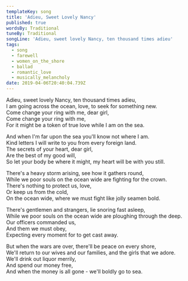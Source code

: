 ```yaml
---
templateKey: song
title: 'Adieu, Sweet Lovely Nancy'
published: true
wordsBy: Traditional
tuneBy: Traditional
songLine: 'Adieu, sweet lovely Nancy, ten thousand times adieu'
tags:
  - song
  - farewell
  - women_on_the_shore
  - ballad
  - romantic_love
  - musically_melancholy
date: 2019-04-06T20:40:04.739Z
---
```

Adieu, sweet lovely Nancy, ten thousand times adieu,\
I am going across the ocean, love, to seek for something new.\
Come change your ring with me, dear girl,\
Come change your ring with me,\
For it might be a token of true love while I am on the sea.

And when I'm far upon the sea you'll know not where I am.\
Kind letters I will write to you from every foreign land.\
The secrets of your heart, dear girl,\
Are the best of my good will,\
So let your body be where it might, my heart will be with you still.

There's a heavy storm arising, see how it gathers round,\
While we poor souls on the ocean wide are fighting for the crown.\
There's nothing to protect us, love,\
Or keep us from the cold,\
On the ocean wide, where we must fight like jolly seamen bold.

There's gentlemen and strangers, lie snoring fast asleep,\
While we poor souls on the ocean wide are ploughing through the deep.\
Our officers commanded us,\
And them we must obey,\
Expecting every moment for to get cast away.

But when the wars are over, there'll be peace on every shore,\
We'll return to our wives and our families, and the girls that we adore.\
We'll drink out liquor merrily,\
And spend our money free,\
And when the money is all gone - we'll boldly go to sea.

